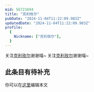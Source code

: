 ```yaml
---
mid: 56721694
title: "克利玫尔"
pubDate: "2024-11-04T11:22:09.983Z"
updatedDate: "2024-11-04T11:22:09.983Z"
profile:
  {
    Nickname: ["克利玫尔"],
  }
---
```


关注[克利玫尔](https://space.bilibili.com/56721694)谢谢喵~ 关注[克利玫尔](https://space.bilibili.com/56721694)谢谢喵~

## 此条目有待补充
你可以在[这里](https://github.com/Yuhanawa/VTuber.ICU-Content/edit/master/v/克利玫尔/index.md)编辑本文
